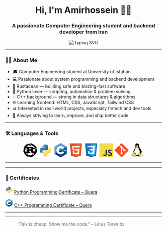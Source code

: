 <h1 align="center">Hi, I'm Amirhossein 👨‍💻</h1>
<h3 align="center">A passionate Computer Engineering student and backend developer from Iran</h3>

<p align="center">
  <img src="https://readme-typing-svg.demolab.com?font=Fira+Code&weight=500&size=24&pause=1000&color=1ABC9C&center=true&vCenter=true&width=600&lines=Rustacean+%F0%9F%A6%80+Developer;Pythonic+Problem+Solver+%F0%9F%90%8D;C%2B%2B+Lover+%E2%9D%A4%EF%B8%8F;Learning+Frontend+%F0%9F%9A%80;Building+Clean+and+Modern+Software" alt="Typing SVG" />
</p>

---

### 🧑‍💼 About Me

- 🎓 Computer Engineering student at University of Isfahan  
- 💻 Passionate about system programming and backend development  
- 🦀 Rustacean — building safe and blazing-fast software  
- 🐍 Python lover — scripting, automation & problem solving  
- 💡 C++ background — strong in data structures & algorithms  
- 🌐 Learning frontend: HTML, CSS, JavaScript, Tailwind CSS  
- 📊 Interested in real-world projects, especially fintech and dev tools  
- 🚀 Always striving to learn, improve, and ship better code

---

### 🛠️ Languages & Tools

<p align="center">
  <img src="https://raw.githubusercontent.com/devicons/devicon/master/icons/rust/rust-plain.svg" width="45" alt="Rust" />
  <img src="https://raw.githubusercontent.com/devicons/devicon/master/icons/python/python-original.svg" width="45" alt="Python" />
  <img src="https://raw.githubusercontent.com/devicons/devicon/master/icons/cplusplus/cplusplus-original.svg" width="45" alt="C++" />
  <img src="https://raw.githubusercontent.com/devicons/devicon/master/icons/html5/html5-original.svg" width="45" alt="HTML" />
  <img src="https://raw.githubusercontent.com/devicons/devicon/master/icons/css3/css3-original.svg" width="45" alt="CSS" />
  <img src="https://raw.githubusercontent.com/devicons/devicon/master/icons/javascript/javascript-original.svg" width="45" alt="JavaScript" />
  <img src="https://raw.githubusercontent.com/devicons/devicon/master/icons/git/git-original.svg" width="45" alt="Git" />
  <img src="https://raw.githubusercontent.com/devicons/devicon/master/icons/linux/linux-original.svg" width="45" alt="Linux" />
</p>

---

---

### 📜 Certificates

<p>
  <img src="https://raw.githubusercontent.com/devicons/devicon/master/icons/python/python-original.svg" width="25" alt="Python" />
  <a href="https://quera.org/certificate/ngcbwm39/" target="_blank">Python Programming Certificate – Quera</a>
</p>

<p>
  <img src="https://raw.githubusercontent.com/devicons/devicon/master/icons/cplusplus/cplusplus-original.svg" width="25" alt="C++" />
  <a href="https://quera.org/certificate/UmOZf243/" target="_blank">C++ Programming Certificate – Quera</a>
</p>

---

---

> “Talk is cheap. Show me the code.” – Linus Torvalds
